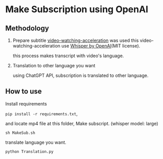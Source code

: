 # Make Subscription using OpenAI



## Methodology

1. Prepare subtitle 
    [video-watching-acceleration](https://github.com/studentofkyoto/video-watching-acceleration/) was used
    this video-watching-acceleration use [Whisper by OpenAI](https://github.com/openai/whisper)(MIT license).

    this process makes transcript with video's language.

2. Translation to other language you want

    using ChatGPT API, subscription is translated to other language. 



## How to use

Install requirements

 `pip install -r requirements.txt`,

and locate mp4 file at this folder, Make subscript. (whisper model: large)

 `sh MakeSub.sh`

translate language you want.

`python Translation.py`






